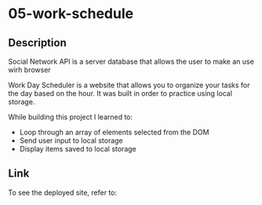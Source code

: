 # 05-work-schedule
## Description

Social Network API is a server database that allows the user to make an use wirh browser

Work Day Scheduler is a website that allows you to organize your tasks for the day based on the hour. It was built in order to practice using local storage.

While building this project I learned to:
- Loop through an array of elements selected from the DOM
- Send user input to local storage
- Display items saved to local storage
## Link

To see the deployed site, refer to:
